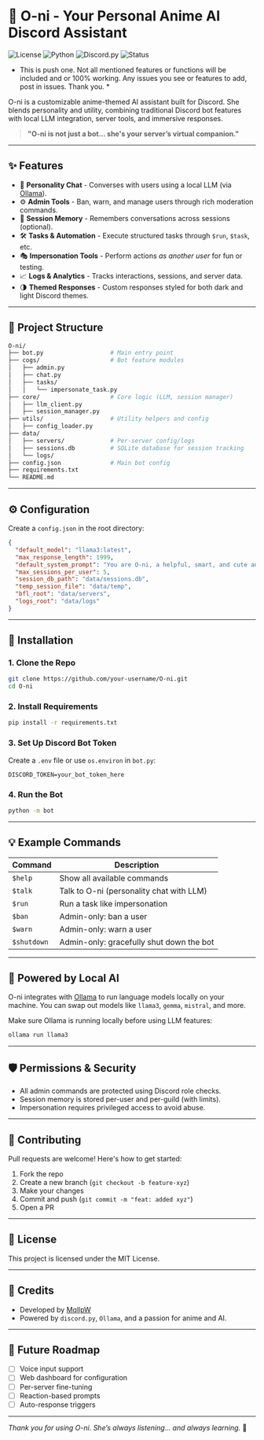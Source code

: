 # 🤖 O-ni - Your Personal Anime AI Discord Assistant

![License](https://img.shields.io/badge/license-MIT-blue)
![Python](https://img.shields.io/badge/python-3.10+-blue)
![Discord.py](https://img.shields.io/badge/discord.py-2.3.2-blue)
![Status](https://img.shields.io/badge/status-active-brightgreen)

* This is push one. Not all mentioned features or functions will be included and or 100% working. Any issues you see or features to add, post in issues. Thank you. *

O-ni is a customizable anime-themed AI assistant built for Discord. She blends personality and utility, combining traditional Discord bot features with local LLM integration, server tools, and immersive responses.

> **"O-ni is not just a bot... she's your server’s virtual companion."**

---

## ✨ Features

- 💬 **Personality Chat** - Converses with users using a local LLM (via [Ollama](https://ollama.com)).
- ⚙️ **Admin Tools** - Ban, warn, and manage users through rich moderation commands.
- 📂 **Session Memory** - Remembers conversations across sessions (optional).
- 🛠️ **Tasks & Automation** - Execute structured tasks through `$run`, `$task`, etc.
- 🎭 **Impersonation Tools** - Perform actions *as another user* for fun or testing.
- 📈 **Logs & Analytics** - Tracks interactions, sessions, and server data.
- 🌗 **Themed Responses** - Custom responses styled for both dark and light Discord themes.

---

## 📁 Project Structure

```bash
O-ni/
├── bot.py                   # Main entry point
├── cogs/                    # Bot feature modules
│   ├── admin.py
│   ├── chat.py
│   ├── tasks/
│   │   └── impersonate_task.py
├── core/                    # Core logic (LLM, session manager)
│   ├── llm_client.py
│   ├── session_manager.py
├── utils/                   # Utility helpers and config
│   ├── config_loader.py
├── data/
│   ├── servers/             # Per-server config/logs
│   ├── sessions.db          # SQLite database for session tracking
│   └── logs/
├── config.json              # Main bot config
├── requirements.txt
└── README.md
````

---

## ⚙️ Configuration

Create a `config.json` in the root directory:

```json
{
  "default_model": "llama3:latest",
  "max_response_length": 1999,
  "default_system_prompt": "You are O-ni, a helpful, smart, and cute anime girl AI assistant.",
  "max_sessions_per_user": 5,
  "session_db_path": "data/sessions.db",
  "temp_session_file": "data/temp",
  "bfl_root": "data/servers",
  "logs_root": "data/logs"
}
```

---

## 🧪 Installation

### 1. Clone the Repo

```bash
git clone https://github.com/your-username/O-ni.git
cd O-ni
```

### 2. Install Requirements

```bash
pip install -r requirements.txt
```

### 3. Set Up Discord Bot Token

Create a `.env` file or use `os.environ` in `bot.py`:

```
DISCORD_TOKEN=your_bot_token_here
```

### 4. Run the Bot

```bash
python -m bot
```

---

## 💡 Example Commands

| Command     | Description                              |
| ----------- | ---------------------------------------- |
| `$help`     | Show all available commands              |
| `$talk`     | Talk to O-ni (personality chat with LLM) |
| `$run`      | Run a task like impersonation            |
| `$ban`      | Admin-only: ban a user                   |
| `$warn`     | Admin-only: warn a user                  |
| `$shutdown` | Admin-only: gracefully shut down the bot |

---

## 🧠 Powered by Local AI

O-ni integrates with [Ollama](https://ollama.com) to run language models locally on your machine. You can swap out models like `llama3`, `gemma`, `mistral`, and more.

Make sure Ollama is running locally before using LLM features:

```bash
ollama run llama3
```

---

## 🛡️ Permissions & Security

* All admin commands are protected using Discord role checks.
* Session memory is stored per-user and per-guild (with limits).
* Impersonation requires privileged access to avoid abuse.

---

## 🤝 Contributing

Pull requests are welcome! Here's how to get started:

1. Fork the repo
2. Create a new branch (`git checkout -b feature-xyz`)
3. Make your changes
4. Commit and push (`git commit -m "feat: added xyz"`)
5. Open a PR

---

## 📜 License

This project is licensed under the MIT License.

---

## 🎀 Credits

* Developed by [MqllpW](https://github.com/your-profile)
* Powered by `discord.py`, `Ollama`, and a passion for anime and AI.

---

## 🔮 Future Roadmap

* [ ] Voice input support
* [ ] Web dashboard for configuration
* [ ] Per-server fine-tuning
* [ ] Reaction-based prompts
* [ ] Auto-response triggers

---

*Thank you for using O-ni. She’s always listening... and always learning.* 🍡